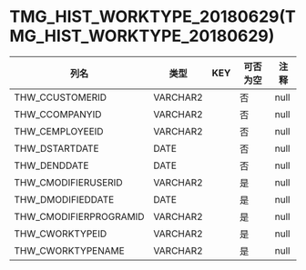 # TMG_HIST_WORKTYPE_20180629(TMG_HIST_WORKTYPE_20180629)
| 列名   | 类型   | KEY  | 可否为空 | 注释   |
| ---- | ---- | ---- | ---- | ---- |
|THW_CCUSTOMERID|VARCHAR2||否|null|
|THW_CCOMPANYID|VARCHAR2||否|null|
|THW_CEMPLOYEEID|VARCHAR2||否|null|
|THW_DSTARTDATE|DATE||否|null|
|THW_DENDDATE|DATE||否|null|
|THW_CMODIFIERUSERID|VARCHAR2||是|null|
|THW_DMODIFIEDDATE|DATE||是|null|
|THW_CMODIFIERPROGRAMID|VARCHAR2||是|null|
|THW_CWORKTYPEID|VARCHAR2||是|null|
|THW_CWORKTYPENAME|VARCHAR2||是|null|
